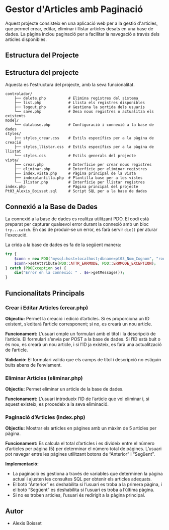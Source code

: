 # Gestor d'Articles amb Paginació

Aquest projecte consisteix en una aplicació web per a la gestió d'articles, que permet crear, editar, eliminar i llistar articles desats en una base de dades. La pàgina inclou paginació per a facilitar la navegació a través dels articles disponibles.

## Estructura del Projecte

## Estructura del projecte

Aquesta es l'estructura del projecte, amb la seva funcionalitat.

```
controlador/
    ├── delete.php          # Elimina registres del sistema
    ├── list.php            # Llista els registres disponibles
    ├── logout.php          # Gestiona la sortida dels usuaris
    └── save.php            # Desa nous registres o actualitza els existents
model/
    └── database.php        # Configuració i connexió a la base de dades
styles/
    ├── styles_crear.css    # Estils específics per a la pàgina de creació
    ├── styles_llistar.css  # Estils específics per a la pàgina de llistat
    └── styles.css          # Estils generals del projecte
vista/
    ├── crear.php           # Interfície per crear nous registres
    ├── eliminar.php        # Interfície per eliminar registres
    ├── index.vista.php     # Pàgina principal de la vista
    ├── indexplantilla.php  # Plantilla base per a les vistes
    └── Ilistar.php         # Interfície per llistar registres
index.php                   # Pàgina principal del projecte
Pt03_Alexis_Boisset.sql     # Script SQL per a la base de dades
```
## Connexió a la Base de Dades

La connexió a la base de dades es realitza utilitzant PDO. El codi està preparat per capturar qualsevol error durant la connexió amb un bloc `try...catch`. En cas de produir-se un error, es farà servir `die()` per aturar l'execució.

La crida a la base de dades es fa de la següent manera:

```php
try {
    $conn = new PDO("mysql:host=localhost;dbname=pt03_Nom_Cognom", "root", "");
    $conn->setAttribute(PDO::ATTR_ERRMODE, PDO::ERRMODE_EXCEPTION);
} catch (PDOException $e) {
    die("Error en la connexió: " . $e->getMessage());
}
```
## Funcionalitats Principals

### Crear i Editar Articles (crear.php)

**Objectiu:** Permet la creació i edició d’articles. Si es proporciona un ID existent, s’editarà l’article corresponent; si no, es crearà un nou article.

**Funcionament:** L’usuari omple un formulari amb el títol i la descripció de l’article. El formulari s’envia per POST a la base de dades. Si l’ID està buit o és nou, es crearà un nou article, i si l’ID ja existeix, es farà una actualització de l’article.

**Validació:** El formulari valida que els camps de títol i descripció no estiguin buits abans de l’enviament.

### Eliminar Articles (eliminar.php)

**Objectiu:** Permet eliminar un article de la base de dades.

**Funcionament:** L’usuari introdueix l’ID de l’article que vol eliminar i, si aquest existeix, es procedeix a la seva eliminació.

### Paginació d’Articles (index.php)

**Objectiu:** Mostrar els articles en pàgines amb un màxim de 5 articles per pàgina.

**Funcionament:** Es calcula el total d’articles i es divideix entre el número d’articles per pàgina (5) per determinar el número total de pàgines. L’usuari pot navegar entre les pàgines utilitzant botons de “Anterior” i “Següent”.

**Implementació:**
- La paginació es gestiona a través de variables que determinen la pàgina actual i ajusten les consultes SQL per obtenir els articles adequats.
- El botó “Anterior” es deshabilita si l’usuari es troba a la primera pàgina, i el botó “Següent” es deshabilita si l’usuari es troba a l’última pàgina.
- Si no es troben articles, l’usuari és redirigit a la pàgina principal.

## Autor

- Alexis Boisset
